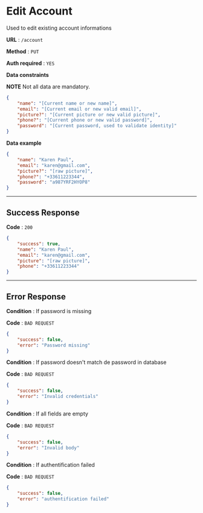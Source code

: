 # Edit Account

Used to edit existing account informations

**URL** : `/account`

**Method** : `PUT`

**Auth required** : `YES`

**Data constraints**

**NOTE**
Not all data are mandatory.

```json
{
    "name": "[Current name or new name]",
    "email": "[Current email or new valid email]",
    "picture?": "[Current picture or new valid picture]",
    "phone?": "[Current phone or new valid password]",
    "password": "[Current password, used to validate identity]"
}
```

**Data example**

```json
{
    "name": "Karen Paul",
    "email": "karen@gmail.com",
    "picture?": "[raw picture]",
    "phone?": "+33611223344",
    "password": "a987YRF2HYOP8"
}
```

---

## Success Response

**Code** : `200`

```json
{
    "success": true,
    "name": "Karen Paul",
    "email": "karen@gmail.com",
    "picture": "[raw picture]",
    "phone": "+33611223344"
}
```

---

## Error Response

**Condition** : If password is missing

**Code** : `BAD REQUEST`

```json
{
    "success": false,
    "error": "Password missing"
}
```

**Condition** : If password doesn't match de password in database

**Code** : `BAD REQUEST`

```json
{
    "success": false,
    "error": "Invalid credentials"
}
```


**Condition** : If all fields are empty

**Code** : `BAD REQUEST`

```json
{
    "success": false,
    "error": "Invalid body"
}
```

**Condition** : If authentification failed

**Code** : `BAD REQUEST`

```json
{
    "success": false,
    "error": "authentification failed"
}
```
